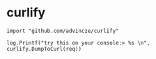 curlify
=======


	import "github.com/advincze/curlify"
	
	log.Printf("try this on your console:> %s \n", curlify.DumpToCurl(req))